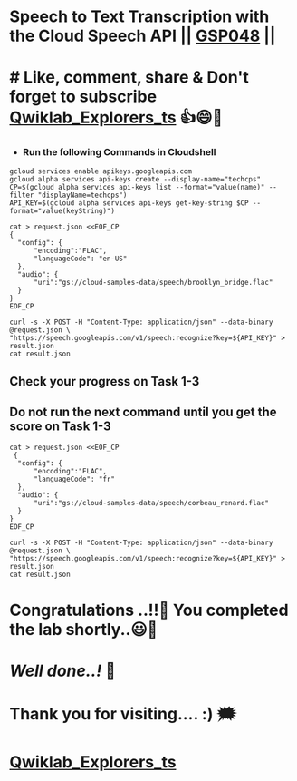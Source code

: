# Speech to Text Transcription with the Cloud Speech API || [GSP048](https://www.cloudskillsboost.google/course_templates/756/labs/475241) ||

# # Like, comment, share & Don't forget to subscribe [Qwiklab_Explorers_ts](https://youtube.com/@titashshil?si=RgamNu1dc9jVIbJN) 👍😄🤝

* ### Run the following Commands in Cloudshell
```
gcloud services enable apikeys.googleapis.com
gcloud alpha services api-keys create --display-name="techcps"
CP=$(gcloud alpha services api-keys list --format="value(name)" --filter "displayName=techcps")
API_KEY=$(gcloud alpha services api-keys get-key-string $CP --format="value(keyString)")

cat > request.json <<EOF_CP
{
  "config": {
      "encoding":"FLAC",
      "languageCode": "en-US"
  },
  "audio": {
      "uri":"gs://cloud-samples-data/speech/brooklyn_bridge.flac"
  }
}
EOF_CP

curl -s -X POST -H "Content-Type: application/json" --data-binary @request.json \
"https://speech.googleapis.com/v1/speech:recognize?key=${API_KEY}" > result.json
cat result.json
```
##  Check your progress on Task 1-3 
##  Do not run the next command until you get the score on Task 1-3
```
cat > request.json <<EOF_CP
 {
  "config": {
      "encoding":"FLAC",
      "languageCode": "fr"
  },
  "audio": {
      "uri":"gs://cloud-samples-data/speech/corbeau_renard.flac"
  }
}
EOF_CP

curl -s -X POST -H "Content-Type: application/json" --data-binary @request.json \
"https://speech.googleapis.com/v1/speech:recognize?key=${API_KEY}" > result.json
cat result.json
```

# Congratulations ..!!🎉  You completed the lab shortly..😃💯

# *Well done..!* 👏

# Thank you for visiting.... :) 🗯️

# [Qwiklab_Explorers_ts](https://youtube.com/@titashshil?si=RgamNu1dc9jVIbJN)
